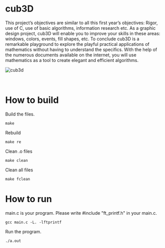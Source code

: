 # cub3D
This project’s objectives are similar to all this first year’s objectives: Rigor, use of C, use
of basic algorithms, information research etc.
As a graphic design project, cub3D will enable you to improve your skills in these
areas: windows, colors, events, fill shapes, etc.
To conclude cub3D is a remarkable playground to explore the playful practical applications of mathematics without having to understand the specifics.
With the help of the numerous documents available on the internet, you will use
mathematics as a tool to create elegant and efficient algorithms.

![cub3d](https://user-images.githubusercontent.com/51109408/123183313-43275480-d4cc-11eb-838a-96b2d6246720.png)

<br>

# How to build
Build the files.
```
make
```
Rebuild
```
make re
```
Clean .o files
```
make clean
```
Clean all files
```
make fclean
```

# How to run
main.c is your program. Please write #include "ft_printf.h" in your main.c.
```
gcc main.c -L. -lftprintf
```
Run the program.
```
./a.out
```
